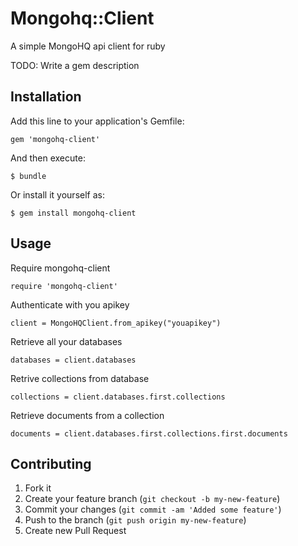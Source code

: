 # Mongohq::Client

A simple MongoHQ api client for ruby

TODO: Write a gem description

## Installation

Add this line to your application's Gemfile:

    gem 'mongohq-client'

And then execute:

    $ bundle

Or install it yourself as:

    $ gem install mongohq-client

## Usage

Require mongohq-client

    require 'mongohq-client'

Authenticate with you apikey

    client = MongoHQClient.from_apikey("youapikey")

Retrieve all your databases

    databases = client.databases

Retrive collections from database

    collections = client.databases.first.collections

Retrieve documents from a collection

    documents = client.databases.first.collections.first.documents

## Contributing

1. Fork it
2. Create your feature branch (`git checkout -b my-new-feature`)
3. Commit your changes (`git commit -am 'Added some feature'`)
4. Push to the branch (`git push origin my-new-feature`)
5. Create new Pull Request
